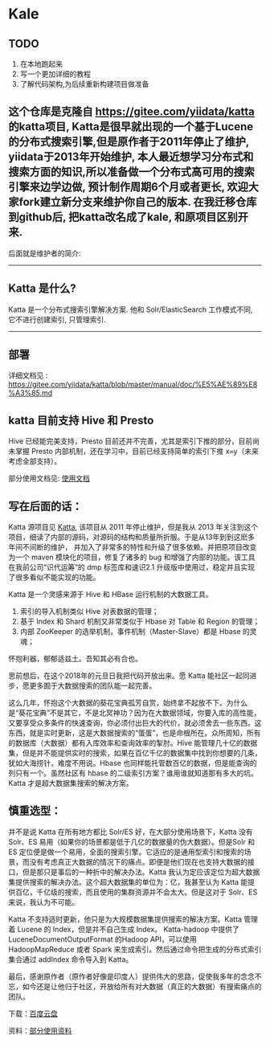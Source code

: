 # Kale

## TODO
1. 在本地跑起来
2. 写一个更加详细的教程
3. 了解代码架构,为后续重新构建项目做准备

## 这个仓库是克隆自 https://gitee.com/yiidata/katta 的katta项目, Katta是很早就出现的一个基于Lucene的分布式搜索引擎,但是原作者于2011年停止了维护, yiidata于2013年开始维护, 本人最近想学习分布式和搜索方面的知识,所以准备做一个分布式高可用的搜索引擎来边学边做, 预计制作周期6个月或者更长, 欢迎大家fork建立新分支来维护你自己的版本. 在我迁移仓库到github后, 把katta改名成了kale, 和原项目区别开来. 

后面就是维护者的简介:  

---

## Katta 是什么?

Katta 是一个分布式搜索引擎解决方案. 他和 Solr/ElasticSearch 工作模式不同, 它不进行创建索引, 只管理索引. 

---

## 部署

详细文档见 : https://gitee.com/yiidata/katta/blob/master/manual/doc/%E5%AE%89%E8%A3%85.md

## katta 目前支持 Hive 和 Presto

Hive 已经能完美支持，Presto 目前还并不完善，尤其是索引下推的部分，目前尚未掌握 Presto 内部机制，还在学习中，目前已经支持简单的索引下推 x=y（未来考虑全部支持）。

部分使用文档见: [使用文档](https://gitee.com/yiidata/katta/tree/master/manual/doc)

## 写在后面的话：

Katta 源项目见 [Katta](http://katta.sourceforge.net/), 该项目从 2011 年停止维护，但是我从 2013 年关注到这个项目，细读了内部的源码，对源码的结构和质量所折服。于是从13年到到这麽多年间不间断的维护， 并加入了非常多的特性和升级了很多依赖。并把原项目改变为一个 maven 模块化的项目，修复了诸多的 bug 和增强了内部的功能。该工具在我前公司“识代运筹”的 dmp 标签库和速识2.1 升级版中使用过，稳定并且实现了很多看似不能实现的功能。

Katta 是一个灵感来源于 Hive 和 HBase 运行机制的大数据工具。

1. 索引的导入机制类似 Hive 对表数据的管理；
2. 基于 Index 和 Shard 机制又非常类似于 Hbase 对 Table 和 Region 的管理；
3. 内部 ZooKeeper 的选举机制，事件机制（Master-Slave）都是 Hbase 的灵魂；

怀抱利器，郁郁适兹土。吾知其必有合也。

思前想后，在这个2018年的元旦日我把代码开放出来。愿 Katta 能社区一起同进步，愿更多囿于大数据搜索的团队能一起完善。

这么几年，怀抱这个大数据的葵花宝典孤芳自赏，始终拿不起放不下。为什么是“葵花宝典”不是其它，不是北冥神功？因为在大数据领域，你要入库的高性能，又要享受众多条件的快速查询，你必须付出巨大的代价，就必须舍去一些东西。这东西，就是实时更新，这是大数据搜索的“蛋蛋”，也是命根所在。众所周知，所有的数据库（大数据）都有入库效率和查询效率的掣肘。Hive 能管理几十亿的数据集，但是并不能提供实时的搜索，如果在百亿千亿的数据集中找到你想要的几条，犹如大海捞针，难度不用说。Hbase 也同样能托管数百亿的数据，但是能查询的列只有一个。虽然社区有 hbase 的二级索引方案？谁用谁就知道那有多大的坑。Katta 才是超大数据集搜索的解决方案。

## 慎重选型：

并不是说 Katta 在所有地方都比 Solr/ES 好，在大部分使用场景下，Katta 没有 Solr、ES 易用（如果你的场景都是低于几亿的数据量的伪大数据）。但是Solr 和 ES 定位便是做一个易用，全面的搜索引擎。它适应的是通用型索引和搜索的场景，而没有考虑真正大数据的情况下的痛点。即便是他们现在也支持大数据的接口，但是那只是事后的一种折中的解决办法。Katta 我认为定应该定位为超大数据集提供搜索的解决办法。这个超大数据集的单位为：亿，我甚至认为 Katta 能提供百亿，千亿级的搜索，而且使用的集群资源并不会太大。但是这对于 Solr、ES 来说，我认为不可能。

Katta 不支持适时更新，他只是为大规模数据集提供搜索的解决方案。Katta 管理着 Lucene 的 Index，但是并不自己生成 Index。 Katta-hadoop 中提供了 LuceneDocumentOutputFormat 的Hadoop API，可以使用 HadoopMapReduce 或者 Spark 来生成索引。然后通过命令把生成的分布式索引集合通过 addIndex 命令导入到 Katta。

最后，感谢原作者（原作者好像是印度人）提供伟大的思路，促使我多年的念念不忘，如今还是让他归于社区，开放给所有对大数据（真正的大数据）有搜索痛点的团队。

下载：[百度云盘](https://pan.baidu.com/s/1eSD70DO)

资料：[部分使用资料](https://gitee.com/yiidata/katta/tree/master/manual/doc)


